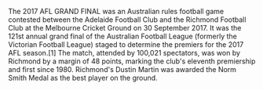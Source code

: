 The 2017 AFL GRAND FINAL was an Australian rules football game contested between the Adelaide Football Club and the Richmond Football Club at the Melbourne Cricket Ground on 30 September 2017. It was the 121st annual grand final of the Australian Football League (formerly the Victorian Football League) staged to determine the premiers for the 2017 AFL season.[1] The match, attended by 100,021 spectators, was won by Richmond by a margin of 48 points, marking the club's eleventh premiership and first since 1980. Richmond's Dustin Martin was awarded the Norm Smith Medal as the best player on the ground.

